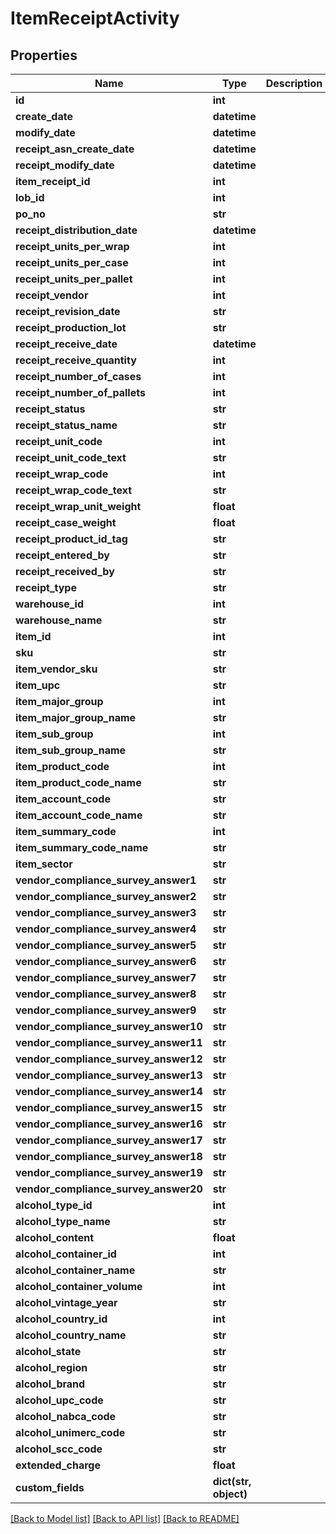 # ItemReceiptActivity

## Properties
Name | Type | Description | Notes
------------ | ------------- | ------------- | -------------
**id** | **int** |  | [optional] 
**create_date** | **datetime** |  | [optional] 
**modify_date** | **datetime** |  | [optional] 
**receipt_asn_create_date** | **datetime** |  | [optional] 
**receipt_modify_date** | **datetime** |  | [optional] 
**item_receipt_id** | **int** |  | [optional] 
**lob_id** | **int** |  | 
**po_no** | **str** |  | [optional] 
**receipt_distribution_date** | **datetime** |  | [optional] 
**receipt_units_per_wrap** | **int** |  | [optional] 
**receipt_units_per_case** | **int** |  | [optional] 
**receipt_units_per_pallet** | **int** |  | [optional] 
**receipt_vendor** | **int** |  | [optional] 
**receipt_revision_date** | **str** |  | [optional] 
**receipt_production_lot** | **str** |  | [optional] 
**receipt_receive_date** | **datetime** |  | [optional] 
**receipt_receive_quantity** | **int** |  | [optional] 
**receipt_number_of_cases** | **int** |  | [optional] 
**receipt_number_of_pallets** | **int** |  | [optional] 
**receipt_status** | **str** |  | [optional] 
**receipt_status_name** | **str** |  | [optional] 
**receipt_unit_code** | **int** |  | [optional] 
**receipt_unit_code_text** | **str** |  | [optional] 
**receipt_wrap_code** | **int** |  | [optional] 
**receipt_wrap_code_text** | **str** |  | [optional] 
**receipt_wrap_unit_weight** | **float** |  | [optional] 
**receipt_case_weight** | **float** |  | [optional] 
**receipt_product_id_tag** | **str** |  | [optional] 
**receipt_entered_by** | **str** |  | [optional] 
**receipt_received_by** | **str** |  | [optional] 
**receipt_type** | **str** |  | [optional] 
**warehouse_id** | **int** |  | [optional] 
**warehouse_name** | **str** |  | [optional] 
**item_id** | **int** |  | [optional] 
**sku** | **str** |  | [optional] 
**item_vendor_sku** | **str** |  | [optional] 
**item_upc** | **str** |  | [optional] 
**item_major_group** | **int** |  | [optional] 
**item_major_group_name** | **str** |  | [optional] 
**item_sub_group** | **int** |  | [optional] 
**item_sub_group_name** | **str** |  | [optional] 
**item_product_code** | **int** |  | [optional] 
**item_product_code_name** | **str** |  | [optional] 
**item_account_code** | **str** |  | [optional] 
**item_account_code_name** | **str** |  | [optional] 
**item_summary_code** | **int** |  | [optional] 
**item_summary_code_name** | **str** |  | [optional] 
**item_sector** | **str** |  | [optional] 
**vendor_compliance_survey_answer1** | **str** |  | [optional] 
**vendor_compliance_survey_answer2** | **str** |  | [optional] 
**vendor_compliance_survey_answer3** | **str** |  | [optional] 
**vendor_compliance_survey_answer4** | **str** |  | [optional] 
**vendor_compliance_survey_answer5** | **str** |  | [optional] 
**vendor_compliance_survey_answer6** | **str** |  | [optional] 
**vendor_compliance_survey_answer7** | **str** |  | [optional] 
**vendor_compliance_survey_answer8** | **str** |  | [optional] 
**vendor_compliance_survey_answer9** | **str** |  | [optional] 
**vendor_compliance_survey_answer10** | **str** |  | [optional] 
**vendor_compliance_survey_answer11** | **str** |  | [optional] 
**vendor_compliance_survey_answer12** | **str** |  | [optional] 
**vendor_compliance_survey_answer13** | **str** |  | [optional] 
**vendor_compliance_survey_answer14** | **str** |  | [optional] 
**vendor_compliance_survey_answer15** | **str** |  | [optional] 
**vendor_compliance_survey_answer16** | **str** |  | [optional] 
**vendor_compliance_survey_answer17** | **str** |  | [optional] 
**vendor_compliance_survey_answer18** | **str** |  | [optional] 
**vendor_compliance_survey_answer19** | **str** |  | [optional] 
**vendor_compliance_survey_answer20** | **str** |  | [optional] 
**alcohol_type_id** | **int** |  | [optional] 
**alcohol_type_name** | **str** |  | [optional] 
**alcohol_content** | **float** |  | [optional] 
**alcohol_container_id** | **int** |  | [optional] 
**alcohol_container_name** | **str** |  | [optional] 
**alcohol_container_volume** | **int** |  | [optional] 
**alcohol_vintage_year** | **str** |  | [optional] 
**alcohol_country_id** | **int** |  | [optional] 
**alcohol_country_name** | **str** |  | [optional] 
**alcohol_state** | **str** |  | [optional] 
**alcohol_region** | **str** |  | [optional] 
**alcohol_brand** | **str** |  | [optional] 
**alcohol_upc_code** | **str** |  | [optional] 
**alcohol_nabca_code** | **str** |  | [optional] 
**alcohol_unimerc_code** | **str** |  | [optional] 
**alcohol_scc_code** | **str** |  | [optional] 
**extended_charge** | **float** |  | [optional] 
**custom_fields** | **dict(str, object)** |  | [optional] 

[[Back to Model list]](../README.md#documentation-for-models) [[Back to API list]](../README.md#documentation-for-api-endpoints) [[Back to README]](../README.md)



